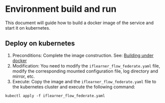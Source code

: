# Environment build and run
This document will guide how to build a docker image of the service and start it on kubernetes.

## Deploy on kubernetes
1. Preconditions: Complete the image construction. See: [Building under docker](../docker/README.md)
2. Modification: You need to modify the `iflearner_flow_federate.yaml` file, modify the corresponding mounted configuration file, log directory and mirror, etc.
3. Execute: Copy the image and the `iflearner_flow_federate.yaml` file to the kubernetes cluster and execute the following command:
```shell
kubectl apply -f iflearner_flow_federate.yaml
````